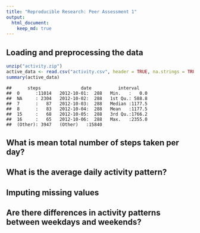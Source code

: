```yaml
---
title: "Reproducible Research: Peer Assessment 1"
output: 
  html_document:
    keep_md: true
---
```




## Loading and preprocessing the data

```r
unzip("activity.zip")
active_data <- read.csv("activity.csv", header = TRUE, na.strings = TRUE)
summary(active_data)
```

```
##      steps               date          interval     
##  0      :11014   2012-10-01:  288   Min.   :   0.0  
##  NA     : 2304   2012-10-02:  288   1st Qu.: 588.8  
##  7      :   87   2012-10-03:  288   Median :1177.5  
##  8      :   83   2012-10-04:  288   Mean   :1177.5  
##  15     :   68   2012-10-05:  288   3rd Qu.:1766.2  
##  16     :   65   2012-10-06:  288   Max.   :2355.0  
##  (Other): 3947   (Other)   :15840
```


## What is mean total number of steps taken per day?



## What is the average daily activity pattern?



## Imputing missing values



## Are there differences in activity patterns between weekdays and weekends?
